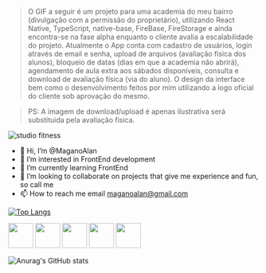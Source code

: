 > O GIF a seguir é um projeto para uma academia do meu bairro (divulgação com a permissão do proprietário), utilizando React Native, TypeScript, native-base, FireBase, FireStorage e ainda encontra-se na fase alpha enquanto o cliente avalia a escalabilidade do projeto. Atualmente o App conta com cadastro de usuários, login através de email e senha, upload de arquivos (avaliação física dos alunos), bloqueio de datas (dias em que a academia não abrirá), agendamento de aula extra aos sábados disponíveis, consulta e download de avaliação física (via do aluno). O design da interface bem como o desenvolvimento feitos por mim utilizando a logo oficial do cliente sob aprovação do mesmo.

> PS: A imagem de download/upload é apenas ilustrativa será substituida pela avaliação física.

![studio fitness](https://user-images.githubusercontent.com/81033754/182493922-98f182bf-600d-4e53-b1ef-4fe971a6b292.gif)

- 👋 Hi, I’m @MaganoAlan
- 👀 I’m interested in FrontEnd development
- 🌱 I’m currently learning FrontEnd
- 💞️ I’m looking to collaborate on projects that give me experience and fun, so call me
- 📫 How to reach me email <maganoalan@gmail.com>


[![Top Langs](https://github-readme-stats.vercel.app/api/top-langs/?username=MaganoAlan&layout=compact&show_icons=true&border_radius=10&theme=merko)](https://github.com/anuraghazra/github-readme-stats)



<img src="https://cdn.jsdelivr.net/gh/devicons/devicon/icons/javascript/javascript-original.svg" width="50" />   <img src="https://cdn.jsdelivr.net/gh/devicons/devicon/icons/react/react-original-wordmark.svg" width="50" />   <img src="https://cdn.jsdelivr.net/gh/devicons/devicon/icons/typescript/typescript-original.svg" width="50" />   <img src="https://cdn.jsdelivr.net/gh/devicons/devicon/icons/html5/html5-original-wordmark.svg" width="50" />   <img src="https://cdn.jsdelivr.net/gh/devicons/devicon/icons/css3/css3-original-wordmark.svg" width="50"/>   

![Anurag's GitHub stats](https://github-readme-stats.vercel.app/api?username=MaganoAlan&show_icons=true&border_radius=10&theme=merko)

<!---
MaganoAlan/MaganoAlan is a ✨ special ✨ repository because its `README.md` (this file) appears on your GitHub profile.
You can click the Preview link to take a look at your changes.
--->
